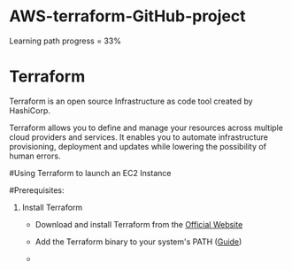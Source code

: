 # AWS-terraform-GitHub-project
Learning path progress = 33%

# Terraform
Terraform is an open source Infrastructure as code tool created by HashiCorp.

Terraform allows you to define and manage your resources across multiple cloud providers and services. It enables you to automate infrastructure provisioning, deployment and updates while lowering the possibility of human errors.

#Using Terraform to launch an EC2 Instance

#Prerequisites:
1. Install Terraform
   - Download and install Terraform from the [Official Website](https://developer.hashicorp.com/terraform/install)
   - Add the Terraform binary to your system's PATH ([Guide](https://phoenixnap.com/kb/how-to-install-terraform))

   - 
